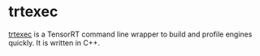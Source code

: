 # trtexec

[trtexec](https://github.com/NVIDIA/TensorRT/tree/master/samples/trtexec) is a TensorRT command line wrapper to build and profile engines quickly. It is written in C++.

